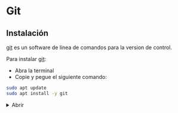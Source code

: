 # Git
## Instalación
[git] es un software de línea de comandos para la version de control.

Para instalar [git]:

- Abra la terminal
- Copie y pegue el siguiente comando:

```bash
sudo apt update
sudo apt install -y git
```
<details>
    <summary>Abrir</summary>
    Este es un detalle
</details>

[git]: https://git-scm.com/